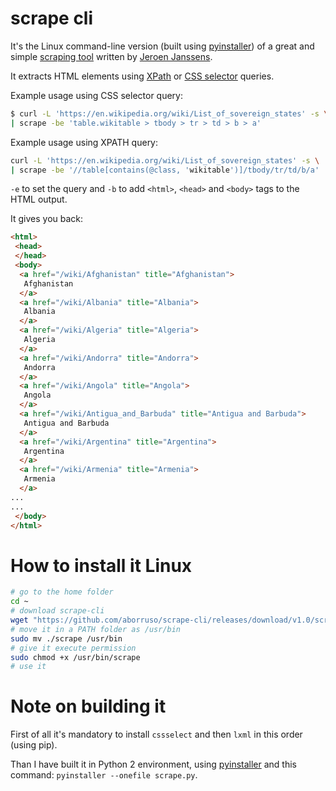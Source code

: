 # scrape cli

It's the Linux command-line version (built using [pyinstaller](http://www.pyinstaller.org/)) of a great and simple [scraping tool](https://github.com/jeroenjanssens/data-science-at-the-command-line/blob/master/tools/scrape) written by [Jeroen Janssens](http://jeroenjanssens.com).

It extracts HTML elements using [XPath](https://www.w3schools.com/xml/xpath_intro.asp) or [CSS selector](https://developer.mozilla.org/en-US/docs/Web/CSS/CSS_Selectors) queries.

Example usage using CSS selector query:

```bash
$ curl -L 'https://en.wikipedia.org/wiki/List_of_sovereign_states' -s \
| scrape -be 'table.wikitable > tbody > tr > td > b > a'
```

Example usage using XPATH query:

```bash
curl -L 'https://en.wikipedia.org/wiki/List_of_sovereign_states' -s \
| scrape -be '//table[contains(@class, 'wikitable')]/tbody/tr/td/b/a'
```

`-e` to set the query and `-b` to add `<html>`, `<head>` and `<body>` tags to the HTML output.

It gives you back:

```html
<html>
 <head>
 </head>
 <body>
  <a href="/wiki/Afghanistan" title="Afghanistan">
   Afghanistan
  </a>
  <a href="/wiki/Albania" title="Albania">
   Albania
  </a>
  <a href="/wiki/Algeria" title="Algeria">
   Algeria
  </a>
  <a href="/wiki/Andorra" title="Andorra">
   Andorra
  </a>
  <a href="/wiki/Angola" title="Angola">
   Angola
  </a>
  <a href="/wiki/Antigua_and_Barbuda" title="Antigua and Barbuda">
   Antigua and Barbuda
  </a>
  <a href="/wiki/Argentina" title="Argentina">
   Argentina
  </a>
  <a href="/wiki/Armenia" title="Armenia">
   Armenia
  </a>
...
...
 </body>
</html>
```

# How to install it Linux

```bash
# go to the home folder
cd ~
# download scrape-cli
wget "https://github.com/aborruso/scrape-cli/releases/download/v1.0/scrape"
# move it in a PATH folder as /usr/bin
sudo mv ./scrape /usr/bin
# give it execute permission
sudo chmod +x /usr/bin/scrape
# use it
```

# Note on building it

First of all it's mandatory to install `cssselect` and then `lxml` in this order (using pip).

Than I have built it in Python 2 environment, using [pyinstaller](https://www.pyinstaller.org/) and this command: `pyinstaller --onefile scrape.py`.
